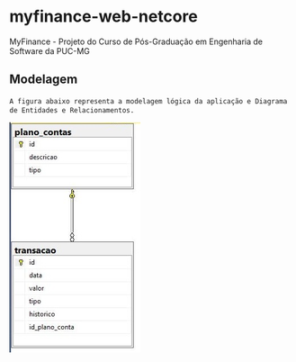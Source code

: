 # myfinance-web-netcore
MyFinance - Projeto do Curso de Pós-Graduação em Engenharia de Software da PUC-MG

## Modelagem

    A figura abaixo representa a modelagem lógica da aplicação e Diagrama de Entidades e Relacionamentos.

<img src="docs\DER.jpeg" alt="diagram">
